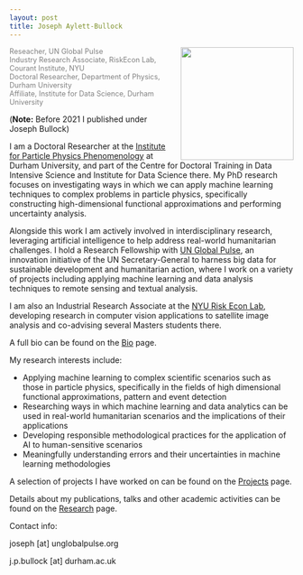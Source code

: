 ```yaml
---
layout: post
title: Joseph Aylett-Bullock
---
```

<kbd><img style="float: right; margin-left: 10px;" width="200" height="200" src="https://josephpb.github.io/images/J_Bullock.jpg"></kbd>
<span style="color:grey;font-size: 0.9em">
Reseacher, UN Global Pulse<br/>
Industry Research Associate, RiskEcon Lab, <br/>Courant Institute, NYU<br/>
Doctoral Researcher, Department of Physics, <br/>Durham University<br/>
Affiliate, Institute for Data Science, Durham University<br/>
</span>

(**Note:** Before 2021 I published under Joseph Bullock)

I am a Doctoral Researcher at the [Institute for Particle Physics Phenomenology](http://ippp.dur.ac.uk) at Durham University, and part of the Centre for Doctoral Training in Data Intensive Science and Institute for Data Science there. My PhD research focuses on investigating ways in which we can apply machine learning techniques to complex problems in particle physics, specifically constructing high-dimensional functional approximations and performing uncertainty analysis.

Alongside this work I am actively involved in interdisciplinary research, leveraging artificial intelligence to help address real-world humanitarian challenges. I hold a Research Fellowship with [UN Global Pulse](https://www.beta.unglobalpulse.org), an innovation initiative of the UN Secretary-General to harness big data for sustainable development and humanitarian action, where I work on a variety of projects including applying machine learning and data analysis techniques to remote sensing and textual analysis.

I am also an Industrial Research Associate at the [NYU Risk Econ Lab](https://wp.nyu.edu/riskeconlab/), developing research in computer vision applications to satellite image analysis and co-advising several Masters students there.

A full bio can be found on the [Bio](https://josephpb.github.io/bio) page.

My research interests include:

- Applying machine learning to complex scientific scenarios such as those in particle physics, specifically in the fields of high dimensional functional approximations, pattern and event detection
- Researching ways in which machine learning and data analytics can be used in real-world humanitarian scenarios and the implications of their applications
- Developing responsible methodological practices for the application of AI to human-sensitive scenarios
- Meaningfully understanding errors and their uncertainties in machine learning methodologies

A selection of projects I have worked on can be found on the [Projects](https://josephpb.github.io/projects) page.

Details about my publications, talks and other academic activities can be found on the [Research](https://josephpb.github.io/research) page.

Contact info:

joseph [at] unglobalpulse.org

j.p.bullock [at] durham.ac.uk

